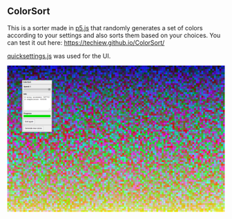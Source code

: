 ## ColorSort

This is a sorter made in [p5.js](https://p5js.org/) that randomly generates a set of colors according to your settings and also sorts them based on your choices. You can test it out here: https://techiew.github.io/ColorSort/

[quicksettings.js](https://github.com/bit101/quicksettings) was used for the UI.

![Preview](https://github.com/techiew/ColorSort/blob/master/preview.png)
